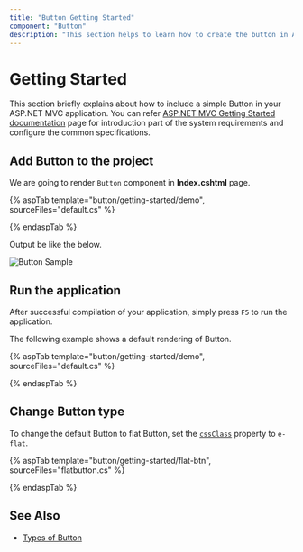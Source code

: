 ```yaml
---
title: "Button Getting Started"
component: "Button"
description: "This section helps to learn how to create the button in ASP.NET MVC application with its basic features in step-by-step procedure."
---
```


# Getting Started

This section briefly explains about how to include a simple Button in your ASP.NET MVC application. You can refer [ASP.NET MVC Getting Started documentation](../getting-started) page for introduction part of the system requirements and configure the common specifications.

## Add Button to the project

We are going to render `Button` component in **Index.cshtml** page.

{% aspTab template="button/getting-started/demo", sourceFiles="default.cs" %}

{% endaspTab %}

Output be like the below.

![Button Sample](./images/button.PNG)

## Run the application

 After successful compilation of your application, simply press `F5` to run the application.

 The following example shows a default rendering of Button.

{% aspTab template="button/getting-started/demo", sourceFiles="default.cs" %}

{% endaspTab %}

## Change Button type

To change the default Button to flat Button, set the [`cssClass`](https://help.syncfusion.com/cr/aspnetcore-js2/Syncfusion.EJ2.Buttons.Button.html#Syncfusion_EJ2_Buttons_Button_CssClass) property to `e-flat`.

{% aspTab template="button/getting-started/flat-btn", sourceFiles="flatbutton.cs" %}

{% endaspTab %}

## See Also

* [Types of Button](./types-and-styles#button-types)
